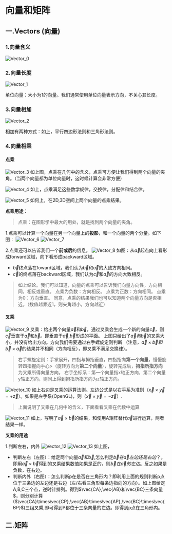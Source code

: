 # 向量和矩阵

## 一.Vectors (向量)

### 1.向量含义

![Vector_0](../images/01/01_vector_0.png)

### 2.向量长度

![Vector_1](../images/01/01_vector_1.png)

单位向量：大小为1的向量。我们通常使用单位向量表示方向，不关心其长度。

### 3.向量相加

![Vector_2](../images/01/01_vector_2.png)

相加有两种方式：如上，平行四边形法则和三角形法则。

### 4.向量相乘

#### 点乘

![Vector_3](../images/01/01_vector_3.png)
如上图，点乘在几何中的含义，点乘可方便让我们得到两个向量的夹角。（当两个向量都为单位向量时，这时候计算会非常方便）

![Vector_4](../images/01/01_vector_4.png)
如上，点乘满足这些数学规律，交换律，分配律和结合律。

![Vector_5](../images/01/01_vector_5.png)
如何上，在2D,3D空间上两个向量的点乘结果。

**点乘用途：**
> 点乘：在图形学中最大的用处，就是找到两个向量的夹角。

1.点乘可以计算一个向量在另一个向量上的**投影**，和一个向量的两个分量。如下图：
![Vector_6](../images/01/01_vector_6.png)
![Vector_7](../images/01/01_vector_7.png)

2.点乘还可以告诉我们一个**前或后**的信息。
![Vector_8](../images/01/01_vector_8.png)
如图：从$\vec{a}$起点向上看形成forward区域，向下看形成backward区域。

+ $\vec{b}$终点落在foward区域，我们认为$\vec{b}$和$\vec{a}$的大致方向相同。
+ $\vec{c}$的终点落在backward区域，我们认为$\vec{c}$和$\vec{a}$的方向大致相反。

>如上结论。我们可以知道，向量的点乘可以告诉我们向量方向性，方向相同，相反或垂直。
> 点乘为负数：方向相反。
> 点乘为正数：方向相同。
> 点乘为0：方向垂直。
> 同意，点乘的结果我们也可以知道两个向量方向是否相近。（数值越靠近1，则夹角越小，方向越近）

#### 叉乘

![Vector_9](../images/01/01_vector_9.png)
叉乘：给出两个向量$\vec{a}$和$\vec{b}$，通过叉乘会生成一个新的向量$\vec{c}$，则$\vec{c}$垂直于$\vec{a}$和$\vec{b}$。即垂直于$\vec{a}$,$\vec{b}$形成的平面。
上图只给出了$\vec{a}和\vec{b}$的叉乘大小，并没有给出方向。方向我们需要通过右手螺旋定则判断 （注意，$\vec{a}\times\vec{b} 和\vec{b}\times\vec{a}$的结果并不相同（方向相反），即叉乘不满足交换律）。
>右手螺旋定则：手掌展开，四指与拇指垂直，四指指向**第一个向量**，慢慢旋转四指握向手心>（旋转方向为**第二个向量**），旋转完成后，**拇指所指方向**为叉乘所得向量方向。
>右手坐标系：第一个向量指x轴正方向，第二个向量y轴正方向，则同上得到拇指所指方向为z轴正方向。

![Vector_10](../images/01/01_vector_10.png)
如上右边是叉乘的运算法则。左边公式是以右手系为准则（$\vec{x} \times\vec{y} = +\vec{z}$）。如果是左手系(OpenGL)，则（$\vec{x} \times \vec{y} = -\vec{z}$）.

>上面说明了叉乘在几何中的含义，下面看看叉乘在代数中运算

![Vector_11](../images/01/01_vector_11.png)
如上，写明了$\vec{a}\times\vec{b}$的结果，和使用A矩阵替代$\vec{a}$进行运算，两者结果一样。

**叉乘的用途**

1.判断左右，内外
![Vector_12](../images/01/01_vector_12.png)
![Vector_13](../images/01/01_vector_13.png)
如上图，

+ 判断左右（左图）：给定两个向量$\vec{a}和\vec{b}$,怎么判定$\vec{b}在\vec{a}左边还是右边$？。即用$\vec{a}\times\vec{b}$得到的叉乘结果数值如果是正的，则$\vec{b}在\vec{a}的左边$。反之如果是负数，在右边。
+ 判断内外（右图）：怎么判断p在是否在三角形内？即利用上面的规则判断p点位于三条边的左边还是右边（左/右看三角形每条边指向的方向）。如上图给定A,B,C三个点，逆时针排列。得到$\vec{CA},\vec{AB}和\vec{BC}三条向量$，则分别计算($\vec{CA}\times\vec{CP},\vec{AB}\times\vec{AP},\vec{BC}\times\vec{BP}$)三组叉乘,即可得到P都位于三条向量的左边。即得到p点在三角形内。

## 二.矩阵

